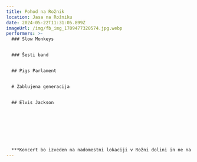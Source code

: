 ```yaml
---
title: Pohod na Rožnik
location: Jasa na Rožniku
date: 2024-05-22T11:31:05.899Z
imageUrl: /img/fb_img_1709477320574.jpg.webp
performers: >-
  ### Slow Monkeys


  ### Šesti band


  ## Pigs Parlament


  # Zablujena generacija


  ## Elvis Jackson


  ‎


  ‎


  ***K﻿oncert bo izveden na nadomestni lokaciji v Rožni dolini in ne na prvotni načrtovani jasi na Rožniku - [izjava za javnost](https://ssvets.si/blog/objava/Izjava%20za%20javnost%3A%20Odhod%20z%20Ro%C5%BEnika)***
---
```


